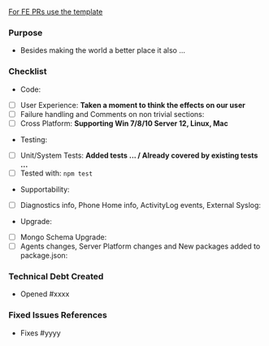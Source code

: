 [For FE PRs use the template](https://github.com/noobaa/noobaa-core/blob/master/FE_PULL_REQUEST.md)

### Purpose
- Besides making the world a better place it also ...

### Checklist 
- Code:
 - [ ] User Experience: **Taken a moment to think the effects on our user**
 - [ ] Failure handling and Comments on non trivial sections: 
 - [ ] Cross Platform: **Supporting Win 7/8/10 Server 12, Linux, Mac**
- Testing:
 - [ ] Unit/System Tests: **Added tests ... / Already covered by existing tests ...**
 - [ ] Tested with: `npm test`
- Supportability:
 - [ ] Diagnostics info, Phone Home info, ActivityLog events, External Syslog: 
- Upgrade:
 - [ ] Mongo Schema Upgrade:
 - [ ] Agents changes, Server Platform changes and New packages added to package.json:

### Technical Debt Created
- Opened #xxxx

### Fixed Issues References
- Fixes #yyyy
